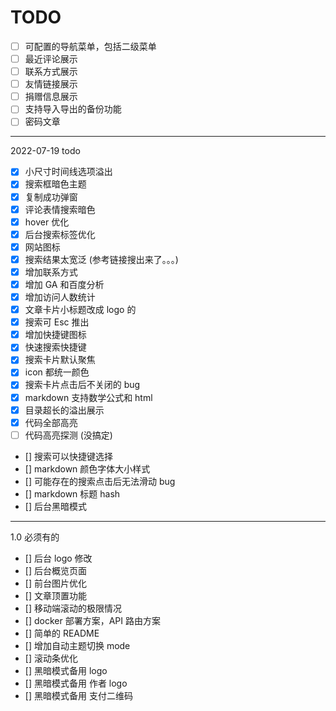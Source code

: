 # TODO

- [ ] 可配置的导航菜单，包括二级菜单
- [ ] 最近评论展示
- [ ] 联系方式展示
- [ ] 友情链接展示
- [ ] 捐赠信息展示
- [ ] 支持导入导出的备份功能
- [ ] 密码文章

---

2022-07-19 todo

- [x] 小尺寸时间线选项溢出
- [x] 搜索框暗色主题
- [x] 复制成功弹窗
- [x] 评论表情搜索暗色
- [x] hover 优化
- [x] 后台搜索标签优化
- [x] 网站图标
- [x] 搜索结果太宽泛 (参考链接搜出来了。。。)
- [x] 增加联系方式
- [x] 增加 GA 和百度分析
- [x] 增加访问人数统计
- [x] 文章卡片小标题改成 logo 的
- [x] 搜索可 Esc 推出
- [x] 增加快捷键图标
- [x] 快速搜索快捷键
- [x] 搜索卡片默认聚焦
- [x] icon 都统一颜色
- [x] 搜索卡片点击后不关闭的 bug
- [x] markdown 支持数学公式和 html
- [x] 目录超长的溢出展示
- [x] 代码全部高亮
- [ ] 代码高亮探测 (没搞定)
- [] 搜索可以快捷键选择
- [] markdown 颜色字体大小样式
- [] 可能存在的搜索点击后无法滑动 bug
- [] markdown 标题 hash
- [] 后台黑暗模式

---

1.0 必须有的

- [] 后台 logo 修改
- [] 后台概览页面
- [] 前台图片优化
- [] 文章顶置功能
- [] 移动端滚动的极限情况
- [] docker 部署方案，API 路由方案
- [] 简单的 README
- [] 增加自动主题切换 mode
- [] 滚动条优化
- [] 黑暗模式备用 logo
- [] 黑暗模式备用 作者 logo
- [] 黑暗模式备用 支付二维码
